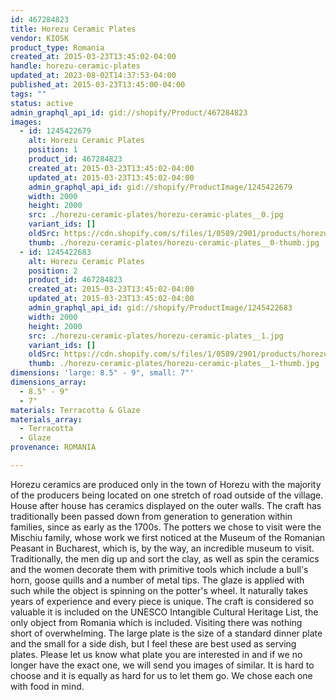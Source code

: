 ```yaml
---
id: 467284823
title: Horezu Ceramic Plates
vendor: KIOSK
product_type: Romania
created_at: 2015-03-23T13:45:02-04:00
handle: horezu-ceramic-plates
updated_at: 2023-08-02T14:37:53-04:00
published_at: 2015-03-23T13:45:00-04:00
tags: ""
status: active
admin_graphql_api_id: gid://shopify/Product/467284823
images:
  - id: 1245422679
    alt: Horezu Ceramic Plates
    position: 1
    product_id: 467284823
    created_at: 2015-03-23T13:45:02-04:00
    updated_at: 2015-03-23T13:45:02-04:00
    admin_graphql_api_id: gid://shopify/ProductImage/1245422679
    width: 2000
    height: 2000
    src: ./horezu-ceramic-plates/horezu-ceramic-plates__0.jpg
    variant_ids: []
    oldSrc: https://cdn.shopify.com/s/files/1/0589/2901/products/horezu_plates.jpeg?v=1427132702
    thumb: ./horezu-ceramic-plates/horezu-ceramic-plates__0-thumb.jpg
  - id: 1245422683
    alt: Horezu Ceramic Plates
    position: 2
    product_id: 467284823
    created_at: 2015-03-23T13:45:02-04:00
    updated_at: 2015-03-23T13:45:02-04:00
    admin_graphql_api_id: gid://shopify/ProductImage/1245422683
    width: 2000
    height: 2000
    src: ./horezu-ceramic-plates/horezu-ceramic-plates__1.jpg
    variant_ids: []
    oldSrc: https://cdn.shopify.com/s/files/1/0589/2901/products/horezu_plates_2.jpeg?v=1427132702
    thumb: ./horezu-ceramic-plates/horezu-ceramic-plates__1-thumb.jpg
dimensions: 'large: 8.5" - 9", small: 7"'
dimensions_array:
  - 8.5" - 9"
  - 7"
materials: Terracotta & Glaze
materials_array:
  - Terracotta
  - Glaze
provenance: ROMANIA

---
```


Horezu ceramics are produced only in the town of Horezu with the majority of the producers being located on one stretch of road outside of the village. House after house has ceramics displayed on the outer walls. The craft has traditionally been passed down from generation to generation within families, since as early as the 1700s. The potters we chose to visit were the Mischiu family, whose work we first noticed at the Museum of the Romanian Peasant in Bucharest, which is, by the way, an incredible museum to visit. Traditionally, the men dig up and sort the clay, as well as spin the ceramics and the women decorate them with primitive tools which include a bull's horn, goose quills and a number of metal tips. The glaze is applied with such while the object is spinning on the potter's wheel. It naturally takes years of experience and every piece is unique. The craft is considered so valuable it is included on the UNESCO Intangible Cultural Heritage List, the only object from Romania which is included. Visiting there was nothing short of overwhelming. The large plate is the size of a standard dinner plate and the small for a side dish, but I feel these are best used as serving plates. Please let us know what plate you are interested in and if we no longer have the exact one, we will send you images of similar. It is hard to choose and it is equally as hard for us to let them go. We chose each one with food in mind.